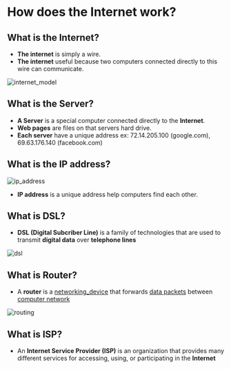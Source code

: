 # How does the Internet work?

## What is the Internet?

* **The internet** is simply a wire.
* **The internet** useful because two computers connected directly to this wire can communicate.

![internet_model](https://github.com/KLD-VN]/Internet/how_does_the_internet_work/internet_model.jpeg?raw=true)

## What is the Server?

* **A Server** is a special computer connected directly to the **Internet**.
* **Web pages** are files on that servers hard drive.
* **Each server** have a unique address ex: 72.14.205.100 (google.com), 69.63.176.140 (facebook.com)

## What is the IP address?

![ip_address](https://github.com/KLD-VN]/Internet/how_does_the_internet_work/ip_address.png?raw=true)

* **IP address** is a unique address help computers find each other. 

## What is DSL?

* **DSL (Digital Subcriber Line)** is a family of technologies that are used to transmit **digital data** over **telephone lines**

![dsl](https://github.com/KLD-VN]/Internet/how_does_the_internet_work/dsl.jpeg?raw=true)

## What is Router?

* A **router** is a [networking_device] that forwards [data packets] between [computer network]

![routing](https://github.com/KLD-VN]/Internet/how_does_the_internet_work/routing.svg?raw=true)

## What is ISP?

* An **Internet Service Provider (ISP)** is an organization that provides many different services for accessing, using, or participating in the **Internet**

[networking_device]: https://en.wikipedia.org/wiki/Networking_device
[data packets]: https://en.wikipedia.org/wiki/Network_packet
[computer network]: https://en.wikipedia.org/wiki/Computer_network